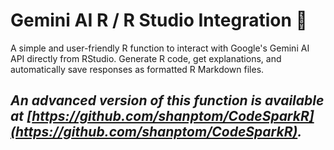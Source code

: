 # Gemini AI R / R Studio Integration 🤖

A simple and user-friendly R function to interact with Google's Gemini AI API directly from RStudio. Generate R code, get explanations, and automatically save responses as formatted R Markdown files.

## ***An advanced version of this function is available at [https://github.com/shanptom/CodeSparkR](https://github.com/shanptom/CodeSparkR).***
